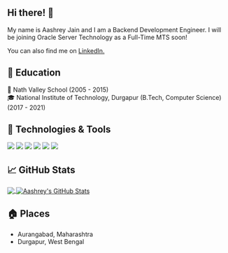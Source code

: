 ## Hi there! 👋
My name is Aashrey Jain and I am a Backend Development Engineer. I will be joining Oracle Server Technology as a Full-Time MTS soon!

You can also find me on [LinkedIn.](https://www.linkedin.com/in/aashrey-jain-139950169)

## 🏫 Education
🎒 Nath Valley School (2005 - 2015)  
🎓 National Institute of Technology, Durgapur (B.Tech, Computer Science) (2017 - 2021)

## 🔧 Technologies & Tools
![](https://img.shields.io/badge/OS-Linux-informational?style=flat&logo=linux&logoColor=white&color=2bbc8a)
![](https://img.shields.io/badge/Editor-PyCharm-informational?style=flat&logo=pycharm&logoColor=white&color=2bbc8a)
![](https://img.shields.io/badge/Editor-VS_Code-informational?style=flat&logo=visual-studio-code&logoColor=white&color=2bbc8a)
![](https://img.shields.io/badge/Code-Python-informational?style=flat&logo=python&logoColor=white&color=2bbc8a)
![](https://img.shields.io/badge/Code-CPP-informational?style=flat&logo=c%2B%2B&logoColor=white&color=2bbc8a)
![](https://img.shields.io/badge/Framework-Django_REST_Framework-informational?style=flat&logo=django&logoColor=white&color=2bbc8a)

## &#x1f4c8; GitHub Stats

<a href="https://github.com/aashreyj/aashreyj">
  <img align="center" src="https://github-readme-stats.vercel.app/api/top-langs/?username=aashreyj&hide=html,kotlin&title_color=ffffff&text_color=c9cacc&icon_color=2bbc8a&bg_color=1d1f21" />
</a>

<a href="https://github.com/aashreyj/aashreyj">
  <img align="center" src="https://github-readme-stats.vercel.app/api?username=aashreyj&show_icons=true&line_height=27&count_private=true&title_color=ffffff&text_color=c9cacc&icon_color=2bbc8a&bg_color=1d1f21" alt="Aashrey's GitHub Stats" />
</a>

## 🏠 Places
- Aurangabad, Maharashtra
- Durgapur, West Bengal
